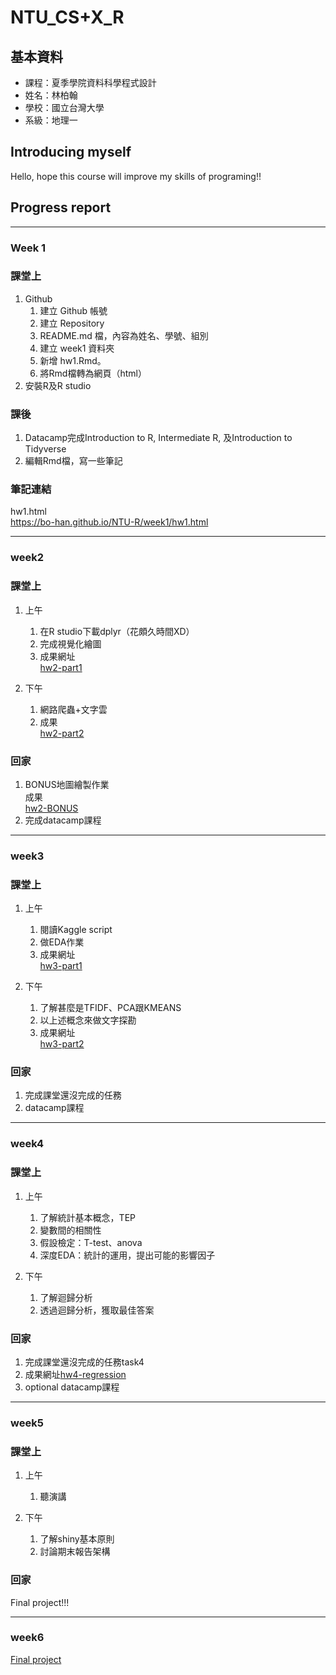 # NTU_CS+X_R

## 基本資料
* 課程：夏季學院資料科學程式設計<br />
* 姓名：林柏翰<br />
* 學校：國立台灣大學<br />
* 系級：地理一<br />

## Introducing myself
Hello, hope this course will improve my skills of programing!!

## Progress report

---
### Week 1
### 課堂上
1. Github
   1. 建立 Github 帳號
   2. 建立 Repository
   3. README.md 檔，內容為姓名、學號、組別
   4. 建立 week1 資料夾
   5. 新增 hw1.Rmd。
   6. 將Rmd檔轉為網頁（html）
2. 安裝R及R studio

### 課後
1. Datacamp完成Introduction to R, Intermediate R, 及Introduction to Tidyverse
2. 編輯Rmd檔，寫一些筆記

### 筆記連結
hw1.html<br />
https://bo-han.github.io/NTU-R/week1/hw1.html

---
### week2
### 課堂上
1. 上午
   1. 在R studio下載dplyr（花頗久時間XD）
   2. 完成視覺化繪圖
   3. 成果網址<br />
[hw2-part1](https://bo-han.github.io/NTU-R/week2/hw2-part1)

2. 下午
   1. 網路爬蟲+文字雲
   2. 成果<br />
[hw2-part2](https://bo-han.github.io/NTU-R/week2/hw2-part2)

### 回家
1. BONUS地圖繪製作業<br />
   成果<br />
   [hw2-BONUS](https://bo-han.github.io/NTU-R/week2/hw2-BONUS)
2. 完成datacamp課程

---
### week3
### 課堂上
1. 上午
   1. 閱讀Kaggle script
   2. 做EDA作業
   3. 成果網址<br />
[hw3-part1](https://bo-han.github.io/NTU-R/week3/hw3)

2. 下午
   1. 了解甚麼是TFIDF、PCA跟KMEANS
   2. 以上述概念來做文字探勘
   3. 成果網址<br />
[hw3-part2](https://bo-han.github.io/NTU-R/week3/hw3-part2)

### 回家
1. 完成課堂還沒完成的任務
2. datacamp課程

---
### week4
### 課堂上
1. 上午
   1. 了解統計基本概念，TEP
   2. 變數間的相關性
   3. 假設檢定：T-test、anova
   4. 深度EDA：統計的運用，提出可能的影響因子

2. 下午
   1. 了解迴歸分析
   2. 透過迴歸分析，獲取最佳答案
   
### 回家
1. 完成課堂還沒完成的任務task4
2. 成果網址[hw4-regression](https://bo-han.github.io/NTU-R/week4/hw4-part1)
3. optional datacamp課程

---
### week5
### 課堂上
1. 上午
   1. 聽演講
   
2. 下午
   1. 了解shiny基本原則
   2. 討論期末報告架構

### 回家
Final project!!!

---
### week6
[Final project](https://antonia.shinyapps.io/new_data/)
